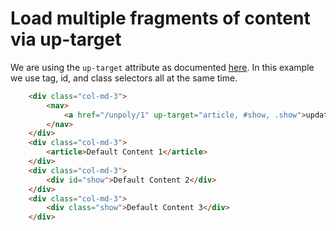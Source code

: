 # Load multiple fragments of content via up-target

We are using the `up-target` attribute as documented [here](https://unpoly.com/up.link). In this example we use tag, id, and class selectors all at the same time.

```html
    <div class="col-md-3">
        <nav>
            <a href="/unpoly/1" up-target="article, #show, .show">update all</a>
        </nav>
    </div>
    <div class="col-md-3">
        <article>Default Content 1</article>
    </div>
    <div class="col-md-3">
        <div id="show">Default Content 2</div>
    </div>
    <div class="col-md-3">
        <div class="show">Default Content 3</div>
    </div>
```

